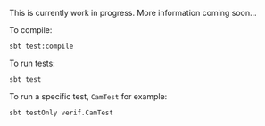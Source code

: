 This is currently work in progress. More information coming soon...

To compile:
```bash
sbt test:compile
```

To run tests:
```bash
sbt test
```

To run a specific test, `CamTest` for example:
```bash
sbt testOnly verif.CamTest
```
